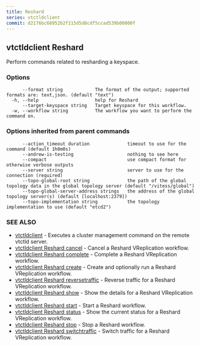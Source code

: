 ```yaml
---
title: Reshard
series: vtctldclient
commit: d2176bc68952b2f115d5d8cdf5ccad539b00000f
---
```

## vtctldclient Reshard

Perform commands related to resharding a keyspace.

### Options

```
      --format string            The format of the output; supported formats are: text,json. (default "text")
  -h, --help                     help for Reshard
      --target-keyspace string   Target keyspace for this workflow.
  -w, --workflow string          The workflow you want to perform the command on.
```

### Options inherited from parent commands

```
      --action_timeout duration              timeout to use for the command (default 1h0m0s)
      --andrew-is-testing                    nothing to see here
      --compact                              use compact format for otherwise verbose outputs
      --server string                        server to use for the connection (required)
      --topo-global-root string              the path of the global topology data in the global topology server (default "/vitess/global")
      --topo-global-server-address strings   the address of the global topology server(s) (default [localhost:2379])
      --topo-implementation string           the topology implementation to use (default "etcd2")
```

### SEE ALSO

* [vtctldclient](../)	 - Executes a cluster management command on the remote vtctld server.
* [vtctldclient Reshard cancel](./vtctldclient_reshard_cancel/)	 - Cancel a Reshard VReplication workflow.
* [vtctldclient Reshard complete](./vtctldclient_reshard_complete/)	 - Complete a Reshard VReplication workflow.
* [vtctldclient Reshard create](./vtctldclient_reshard_create/)	 - Create and optionally run a Reshard VReplication workflow.
* [vtctldclient Reshard reversetraffic](./vtctldclient_reshard_reversetraffic/)	 - Reverse traffic for a Reshard VReplication workflow.
* [vtctldclient Reshard show](./vtctldclient_reshard_show/)	 - Show the details for a Reshard VReplication workflow.
* [vtctldclient Reshard start](./vtctldclient_reshard_start/)	 - Start a Reshard workflow.
* [vtctldclient Reshard status](./vtctldclient_reshard_status/)	 - Show the current status for a Reshard VReplication workflow.
* [vtctldclient Reshard stop](./vtctldclient_reshard_stop/)	 - Stop a Reshard workflow.
* [vtctldclient Reshard switchtraffic](./vtctldclient_reshard_switchtraffic/)	 - Switch traffic for a Reshard VReplication workflow.

